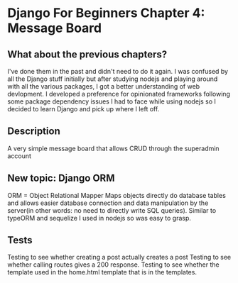 # Django For Beginners Chapter 4: Message Board

## What about the previous chapters?
I've done them in the past and didn't need to do it again. I was confused by all the Django stuff initially but after studying nodejs and playing around with all the various packages, I got a better understanding of web devlopment. I developed a preference for opinionated frameworks following some package dependency issues I had to face while using nodejs so I decided to learn Django and pick up where I left off.

## Description
A very simple message board that allows CRUD through the superadmin account

## New topic: Django ORM
ORM = Object Relational Mapper
Maps objects directly do database tables and allows easier database connection and data manipulation by the server(in other words: no need to directly write SQL queries).
Similar to typeORM and sequelize I used in nodejs so was easy to grasp.

## Tests
Testing to see whether creating a post actually creates a post
Testing to see whether calling routes gives a 200 response.
Testing to see whether the template used in the home.html template that is in the templates.
